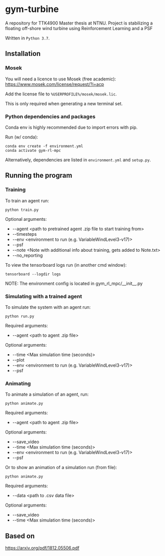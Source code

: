 # gym-turbine
A repository for TTK4900 Master thesis at NTNU. Project is stabilizing a floating off-shore wind turbine using Reinforcement Learning and a PSF

Written in `Python 3.7`.
## Installation
### Mosek
You will need a licence to use Mosek (free academic):\
https://www.mosek.com/license/request/?i=acp

Add the license file to `%USERPROFILE%/mosek/mosek.lic`.

This is only required when generating a new terminal set.

### Python dependencies and packages

Conda env is highly recommended due to import errors with pip.

Run (w/ conda):

```
conda env create -f environment.yml
conda activate gym-rl-mpc
```
Alternatively, dependencies are listed in
`environment.yml` and `setup.py`.


## Running the program


### Training
To train an agent run:
```
python train.py
```
Optional arguments:
- --agent <path to pretrained agent .zip file to start training from>
- --timesteps <number of timesteps to train the agent>
- --env <environment to run (e.g. VariableWindLevel3-v17)>
- --psf <use PSF corrected actions>
- --note <Note with additional info about training, gets added to Note.txt>
- --no_reporting <Skip reporting>

To view the tensorboard logs run (in another cmd window):
```
tensorboard --logdir logs
```

NOTE: The environment config is located in gym_rl_mpc/\_\_init\_\_.py

### Simulating with a trained agent
To simulate the system with an agent run:
```
python run.py
```
Required arguments:
- --agent <path to agent .zip file>

Optional arguments:
- --time <Max simulation time (seconds)>
- --plot
- --env <environment to run (e.g. VariableWindLevel3-v17)>
- --psf <use PSF corrected actions>


### Animating
To animate a simulation of an agent, run:
```
python animate.py
```
Required arguments:
- --agent <path to agent .zip file>

Optional arguments:
- --save_video
- --time <Max simulation time (seconds)>
- --env <environment to run (e.g. VariableWindLevel3-v17)>
- --psf <use PSF corrected actions>

Or to show an animation of a simulation run (from file):
```
python animate.py
```
Required arguments:
- --data <path to .csv data file>

Optional arguments:
- --save_video
- --time <Max simulation time (seconds)>


## Based on

https://arxiv.org/pdf/1812.05506.pdf
